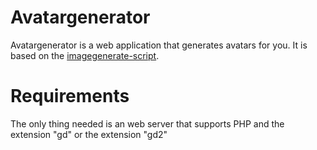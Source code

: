 # Avatargenerator

Avatargenerator is a web application that generates avatars for you.
It is based on the [imagegenerate-script](https://github.com/CuzImBisonratte/imagegenerate).

# Requirements

The only thing needed is an web server that supports PHP and the extension "gd" or the extension "gd2"